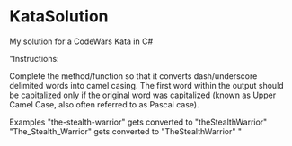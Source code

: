 # KataSolution
My solution for a CodeWars Kata in C#

"Instructions:

Complete the method/function so that it converts dash/underscore delimited words into camel casing. 
The first word within the output should be capitalized only if the original word was capitalized 
(known as Upper Camel Case, also often referred to as Pascal case).

Examples
"the-stealth-warrior" gets converted to "theStealthWarrior"
"The_Stealth_Warrior" gets converted to "TheStealthWarrior" "


